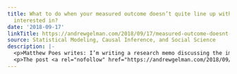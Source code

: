 ```yaml
---
title: What to do when your measured outcome doesn’t quite line up with what you’re
  interested in?
date: '2018-09-17'
linkTitle: https://andrewgelman.com/2018/09/17/measured-outcome-doesnt-quite-line-youre-interested/
source: Statistical Modeling, Causal Inference, and Social Science
description: |-
  <p>Matthew Poes writes: I’m writing a research memo discussing the importance of precisely aligning the outcome measures to the intervention activities. I’m making the point that an evaluation of the outcomes for a given intervention may net null results for many reasons, one of which could simply be that you are looking in the wrong [&#8230;]</p>
  <p>The post <a rel="nofollow" href="https://andrewgelman.com/2018/09/17/measured-outcome-doesnt-quite-line-youre-interested/">What to do when your mea
---
```

